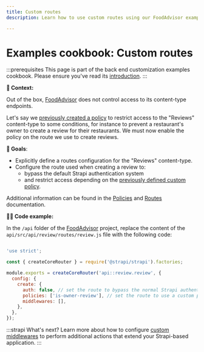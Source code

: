 ```yaml
---
title: Custom routes
description: Learn how to use custom routes using our FoodAdvisor example

---
```


# Examples cookbook: Custom routes

:::prerequisites
This page is part of the back end customization examples cookbook. Please ensure you've read its [introduction](/dev-docs/backend-customization/examples).
:::

**💭 Context:**

Out of the box, [FoodAdvisor](https://github.com/strapi/foodadvisor) does not control access to its content-type endpoints.

Let's say we [previously created a policy](/dev-docs/backend-customization/examples/policies) to restrict access to the "Reviews" content-type to some conditions, for instance to prevent a restaurant's owner to create a review for their restaurants. We must now enable the policy on the route we use to create reviews.





**🎯 Goals**:

- Explicitly define a routes configuration for the "Reviews" content-type.
- Configure the route used when creating a review to:
  - bypass the default Strapi authentication system
  - and restrict access depending on the [previously defined custom policy](/dev-docs/backend-customization/examples/policies).







Additional information can be found in the [Policies](/dev-docs/backend-customization/policies) and [Routes](/dev-docs/backend-customization/routes) documentation.







**🧑‍💻 Code example:**

In the `/api` folder of the [FoodAdvisor](https://github.com/strapi/foodadvisor) project, replace the content of the `api/src/api/review/routes/review.js` file with the following code:

```jsx title="src/api/review/routes/review.js"

'use strict';

const { createCoreRouter } = require('@strapi/strapi').factories;

module.exports = createCoreRouter('api::review.review', {
  config: {
    create: {
      auth: false, // set the route to bypass the normal Strapi authentication system
      policies: ['is-owner-review'], // set the route to use a custom policy
      middlewares: [],
    },
  },
});
```



:::strapi What's next?
Learn more about how to configure [custom middlewares](/dev-docs/backend-customization/examples/middlewares) to perform additional actions that extend your Strapi-based application.
:::
